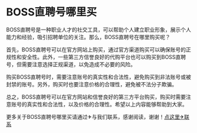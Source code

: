 # BOSS直聘号哪里买

BOSS直聘号是一种职业人才的社交工具，可以帮助个人建立职业形象，展示个人能力和经验，吸引招聘单位的关注。那么，BOSS直聘号在哪里购买呢？

首先，BOSS直聘号可以在官方网站上购买，通过官方渠道购买可以确保账号的正规性和安全性。此外，一些第三方信誉良好的代购平台也可以购买到BOSS直聘号，但需要注意选择正规渠道，以免造成不必要的风险。

购买BOSS直聘号时，需要注意账号的真实性和合法性，避免购买到非法账号或被封禁的账号。另外，购买时也要注意价格的合理性，避免被不法分子欺骗。

总之，BOSS直聘号可以在官方网站和信誉良好的第三方平台购买，购买时需要注意账号的真实性和合法性，以及价格的合理性。希望以上内容能够帮助到大家。

更多关于BOSS直聘号哪里买请通过✈与我们联系，感谢阅读，谢谢！[点这里✈联系](https://ss.k02.cc)